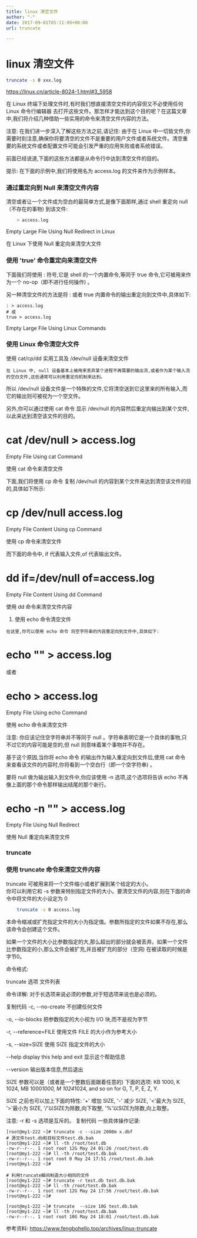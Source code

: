 ```yaml
---
title: linux 清空文件
author: "-"
date: 2017-09-01T05:11:09+00:00
url: truncate

---
```

# linux 清空文件

```bash
truncate -s 0 xxx.log
```

https://linux.cn/article-8024-1.html#3_5958

在 Linux 终端下处理文件时,有时我们想直接清空文件的内容但又不必使用任何 Linux 命令行编辑器 去打开这些文件。那怎样才能达到这个目的呢？在这篇文章中,我们将介绍几种借助一些实用的命令来清空文件内容的方法。

注意: 在我们进一步深入了解这些方法之前,请记住: 由于在 Linux 中一切皆文件,你需要时刻注意,确保你将要清空的文件不是重要的用户文件或者系统文件。清空重要的系统文件或者配置文件可能会引发严重的应用失败或者系统错误。

前面已经说道,下面的这些方法都是从命令行中达到清空文件的目的。

提示: 在下面的示例中,我们将使用名为 access.log 的文件来作为示例样本。

### 通过重定向到 Null 来清空文件内容
清空或者让一个文件成为空白的最简单方式,是像下面那样,通过 shell 重定向 null （不存在的事物) 到该文件: 
```bash
    > access.log
```
Empty Large File Using Null Redirect in Linux

在 Linux 下使用 Null 重定向来清空大文件

### 使用 'true' 命令重定向来清空文件
下面我们将使用 : 符号,它是 shell 的一个内置命令,等同于 true 命令,它可被用来作为一个 no-op（即不进行任何操作) 。

另一种清空文件的方法是将 : 或者 true 内置命令的输出重定向到文件中,具体如下: 

    : > access.log
    # 或
    true > access.log

Empty Large File Using Linux Commands

### 使用 Linux 命令清空大文件
使用 cat/cp/dd 实用工具及 /dev/null 设备来清空文件
  
    在 Linux 中, null 设备基本上被用来丢弃某个进程不再需要的输出流,或者作为某个输入流的空白文件,这些通常可以利用重定向机制来达到。

所以 /dev/null 设备文件是一个特殊的文件,它将清空送到它这里来的所有输入,而它的输出则可被视为一个空文件。

另外,你可以通过使用 cat 命令 显示 /dev/null 的内容然后重定向输出到某个文件,以此来达到清空该文件的目的。

# cat /dev/null > access.log

Empty File Using cat Command

使用 cat 命令来清空文件

下面,我们将使用 cp 命令 复制 /dev/null 的内容到某个文件来达到清空该文件的目的,具体如下所示: 

# cp /dev/null access.log

Empty File Content Using cp Command

使用 cp 命令来清空文件

而下面的命令中, if 代表输入文件,of 代表输出文件。

# dd if=/dev/null of=access.log

Empty File Content Using dd Command

使用 dd 命令来清空文件内容

  1. 使用 echo 命令清空文件
  
    在这里,你可以使用 echo 命令 将空字符串的内容重定向到文件中,具体如下: 

# echo "" > access.log

或者

# echo > access.log

Empty File Using echo Command

使用 echo 命令来清空文件

注意: 你应该记住空字符串并不等同于 null 。字符串表明它是一个具体的事物,只不过它的内容可能是空的,但 null 则意味着某个事物并不存在。

基于这个原因,当你将 echo 命令 的输出作为输入重定向到文件后,使用 cat 命令 来查看该文件的内容时,你将看到一个空白行（即一个空字符串) 。

要将 null 做为输出输入到文件中,你应该使用 -n 选项,这个选项将告诉 echo 不再像上面的那个命令那样输出结尾的那个新行。

# echo -n "" > access.log

Empty File Using Null Redirect

使用 Null 重定向来清空文件

### truncate
### 使用 truncate 命令来清空文件内容
truncate 可被用来将一个文件缩小或者扩展到某个给定的大小。  
你可以利用它和 -s 参数来特别指定文件的大小。要清空文件的内容,则在下面的命令中将文件的大小设定为 0  
```bash
    truncate -s 0 access.log
```

本命令缩减或扩充指定文件的大小为指定值。参数所指定的文件如果不存在,那么该命令会创建这个文件。

如果一个文件的大小比参数指定的大,那么超出的部分就会被丢弃。如果一个文件比参数指定的小,那么文件会被扩充,并且被扩充的部分（空洞) 在被读取的时候是字节0。

命令格式: 

truncate 选项 文件列表

命令详解: 对于长选项来说必须的参数,对于短选项来说也是必须的。


复制代码
-c, --no-create
    不创建任何文件

-o, --io-blocks
    把参数指定的大小视为 I/O 块,而不是视为字节

-r, --reference=FILE
    使用文件 FILE 的大小作为参考大小

-s, --size=SIZE
    使用 SIZE 指定文件的大小

--help display this help and exit
    显示这个帮助信息

--version
    输出版本信息,然后退出

SIZE 参数可以是（或者是一个整数后面跟着任意的) 下面的选项: KB 1000, K 1024,
    MB 1000*1000, M 1024*1024, and so on for G, T, P, E, Z, Y.

SIZE 之前也可以加上下面的特性: 
    '+' 增加 SIZE,
    '-' 减少 SIZE,
    '<'最大为 SIZE,
    '>'最小为 SIZE,
    '/'以SIZE为除数,向下取整,
    '%'以SIZE为除数,向上取整。

注意: -r 和 -s 选项是互斥的。
复制代码
一些具体操作记录: 

    [root@my1-222 ~]# truncate -c --size 2000m x.dbf
    # 源文件test.db和目标文件test.db.bak
    [root@my1-222 ~]# ll -th /root/test.db
    -rw-r--r--. 1 root root 12G May 24 01:26 /root/test.db
    [root@my1-222 ~]# ll -th /root/test.db.bak
    -rw-r--r--. 1 root root 0 May 24 17:51 /root/test.db.bak
    [root@my1-222 ~]#

    # 利用truncate瞬间制造大小相同的文件
    [root@my1-222 ~]# truncate -r test.db test.db.bak
    [root@my1-222 ~]# ll -th /root/test.db.bak
    -rw-r--r--. 1 root root 12G May 24 17:56 /root/test.db.bak
    [root@my1-222 ~]#

    [root@my1-222 ~]# truncate  --size 10G test.db.bak
    [root@my1-222 ~]# ll -th /root/test.db.bak
    -rw-r--r--. 1 root root 10G May 24 18:01 /root/test.db.bak



参考资料: https://www.fengbohello.top/archives/linux-truncate


